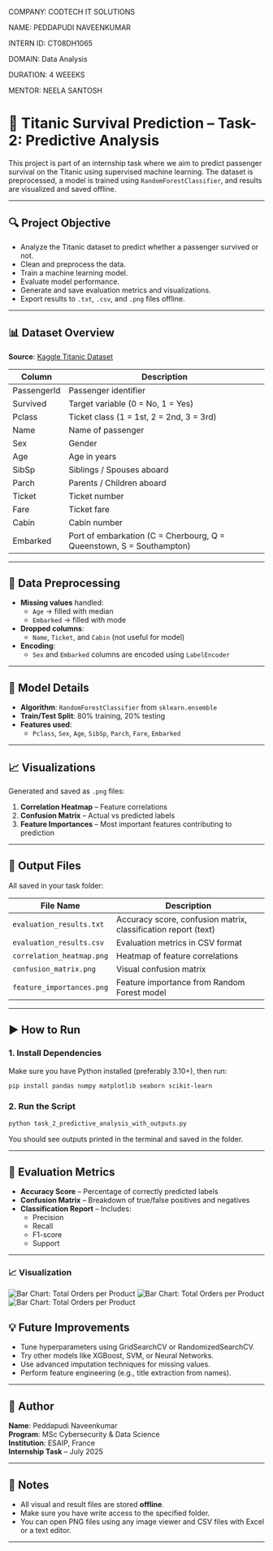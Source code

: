 COMPANY: CODTECH IT SOLUTIONS

NAME: PEDDAPUDI NAVEENKUMAR

INTERN ID: CT08DH1065

DOMAIN: Data Analysis

DURATION: 4 WEEEKS

MENTOR: NEELA SANTOSH

# 🚢 Titanic Survival Prediction – Task-2: Predictive Analysis

This project is part of an internship task where we aim to predict passenger survival on the Titanic using supervised machine learning. The dataset is preprocessed, a model is trained using `RandomForestClassifier`, and results are visualized and saved offline.

---

## 🔍 Project Objective

- Analyze the Titanic dataset to predict whether a passenger survived or not.
- Clean and preprocess the data.
- Train a machine learning model.
- Evaluate model performance.
- Generate and save evaluation metrics and visualizations.
- Export results to `.txt`, `.csv`, and `.png` files offline.

---

## 📊 Dataset Overview

**Source**: [Kaggle Titanic Dataset](https://www.kaggle.com/c/titanic/data)

| Column       | Description                            |
|--------------|----------------------------------------|
| PassengerId  | Passenger identifier                   |
| Survived     | Target variable (0 = No, 1 = Yes)      |
| Pclass       | Ticket class (1 = 1st, 2 = 2nd, 3 = 3rd)|
| Name         | Name of passenger                      |
| Sex          | Gender                                 |
| Age          | Age in years                           |
| SibSp        | Siblings / Spouses aboard              |
| Parch        | Parents / Children aboard              |
| Ticket       | Ticket number                          |
| Fare         | Ticket fare                            |
| Cabin        | Cabin number                           |
| Embarked     | Port of embarkation (C = Cherbourg, Q = Queenstown, S = Southampton) |

---

## 🔧 Data Preprocessing

- **Missing values** handled:
  - `Age` → filled with median
  - `Embarked` → filled with mode
- **Dropped columns**:
  - `Name`, `Ticket`, and `Cabin` (not useful for model)
- **Encoding**:
  - `Sex` and `Embarked` columns are encoded using `LabelEncoder`

---

## 🧠 Model Details

- **Algorithm**: `RandomForestClassifier` from `sklearn.ensemble`
- **Train/Test Split**: 80% training, 20% testing
- **Features used**:
  - `Pclass`, `Sex`, `Age`, `SibSp`, `Parch`, `Fare`, `Embarked`

---

## 📈 Visualizations

Generated and saved as `.png` files:

1. **Correlation Heatmap** – Feature correlations
2. **Confusion Matrix** – Actual vs predicted labels
3. **Feature Importances** – Most important features contributing to prediction

---

## 📂 Output Files

All saved in your task folder:

| File Name                     | Description                                      |
|------------------------------|--------------------------------------------------|
| `evaluation_results.txt`     | Accuracy score, confusion matrix, classification report (text) |
| `evaluation_results.csv`     | Evaluation metrics in CSV format                |
| `correlation_heatmap.png`    | Heatmap of feature correlations                  |
| `confusion_matrix.png`       | Visual confusion matrix                          |
| `feature_importances.png`    | Feature importance from Random Forest model      |

---

## ▶ How to Run

### 1. Install Dependencies

Make sure you have Python installed (preferably 3.10+), then run:

```bash
pip install pandas numpy matplotlib seaborn scikit-learn
```

### 2. Run the Script

```bash
python task_2_predictive_analysis_with_outputs.py
```

You should see outputs printed in the terminal and saved in the folder.

---

## 🧪 Evaluation Metrics

- **Accuracy Score** – Percentage of correctly predicted labels
- **Confusion Matrix** – Breakdown of true/false positives and negatives
- **Classification Report** – Includes:
  - Precision
  - Recall
  - F1-score
  - Support

---
### 📈 Visualization

![Bar Chart: Total Orders per Product](confusion_matrix.png)
![Bar Chart: Total Orders per Product](correlation_heatmap.png)
![Bar Chart: Total Orders per Product](feature_importances.png)

## 💡 Future Improvements

- Tune hyperparameters using GridSearchCV or RandomizedSearchCV.
- Try other models like XGBoost, SVM, or Neural Networks.
- Use advanced imputation techniques for missing values.
- Perform feature engineering (e.g., title extraction from names).

---

## 👤 Author

**Name**: Peddapudi Naveenkumar  
**Program**: MSc Cybersecurity & Data Science  
**Institution**: ESAIP, France  
**Internship Task** – July 2025

---

## 📌 Notes

- All visual and result files are stored **offline**.
- Make sure you have write access to the specified folder.
- You can open PNG files using any image viewer and CSV files with Excel or a text editor.

---
